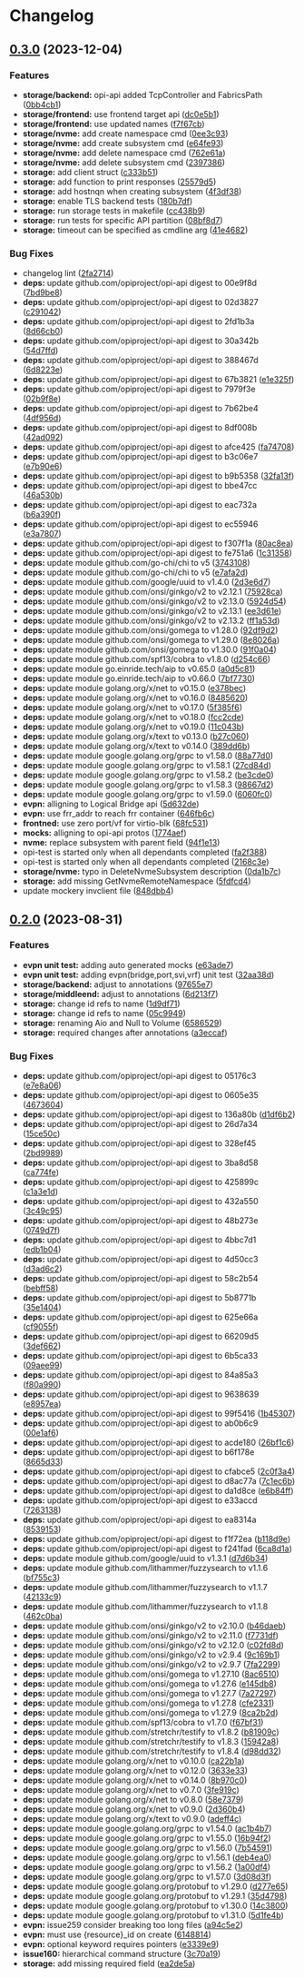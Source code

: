 # Changelog

## [0.3.0](https://github.com/opiproject/godpu/compare/v0.2.0...v0.3.0) (2023-12-04)


### Features

* **storage/backend:** opi-api added TcpController and FabricsPath ([0bb4cb1](https://github.com/opiproject/godpu/commit/0bb4cb1f8c82362f9362566eab9fdc762ed37da1))
* **storage/frontend:** use frontend target api ([dc0e5b1](https://github.com/opiproject/godpu/commit/dc0e5b1922dbca430d0ea97010ca475fa982a2ea))
* **storage/frontend:** use updated names ([f7f67cb](https://github.com/opiproject/godpu/commit/f7f67cb05a65bae7655eb3ba80bb03fb2fd326a2))
* **storage/nvme:** add create namespace cmd ([0ee3c93](https://github.com/opiproject/godpu/commit/0ee3c9353837efe81c6c7c6b1287819ba739c3c9))
* **storage/nvme:** add create subsystem cmd ([e64fe93](https://github.com/opiproject/godpu/commit/e64fe93837f5e66ac826e4565de5f1099a8acb0f))
* **storage/nvme:** add delete namespace cmd ([762e61a](https://github.com/opiproject/godpu/commit/762e61a6972c4f4e11beae44fdb8c6e8d639e468))
* **storage/nvme:** add delete subsystem cmd ([2397386](https://github.com/opiproject/godpu/commit/2397386c76f21057793698cc8d6217085b8a180b))
* **storage:** add client struct ([c333b51](https://github.com/opiproject/godpu/commit/c333b51ed641248ad69b000b12bee4ae1690efd4))
* **storage:** add function to print responses ([25579d5](https://github.com/opiproject/godpu/commit/25579d5191ee5559e419648c2778cfa568c5066c))
* **storage:** add hostnqn when creating subsystem ([4f3df38](https://github.com/opiproject/godpu/commit/4f3df389835557840aeafc01bb2f70dacab550ad))
* **storage:** enable TLS backend tests ([180b7df](https://github.com/opiproject/godpu/commit/180b7df30a952073236a404c937915c592e9e3fa))
* **storage:** run storage tests in makefile ([cc438b9](https://github.com/opiproject/godpu/commit/cc438b9ae153885f48b530e726e18bafb3a7b2b8))
* **storage:** run tests for specific API partition ([08bf8d7](https://github.com/opiproject/godpu/commit/08bf8d754430736974764a373a848a0cbe5f9725))
* **storage:** timeout can be specified as cmdline arg ([41e4682](https://github.com/opiproject/godpu/commit/41e4682b71ccd2372489123a969af2068b8d7d75))


### Bug Fixes

* changelog lint ([2fa2714](https://github.com/opiproject/godpu/commit/2fa271479c85e2589566feda9ce17472351e30d2))
* **deps:** update github.com/opiproject/opi-api digest to 00e9f8d ([7bd9be8](https://github.com/opiproject/godpu/commit/7bd9be8df120ba72352d6b72b54edec4a00f89ca))
* **deps:** update github.com/opiproject/opi-api digest to 02d3827 ([c291042](https://github.com/opiproject/godpu/commit/c291042df17c43d387026479f733e7364418829e))
* **deps:** update github.com/opiproject/opi-api digest to 2fd1b3a ([8d66cb0](https://github.com/opiproject/godpu/commit/8d66cb012722b282576e9af4ee898793aa7073d3))
* **deps:** update github.com/opiproject/opi-api digest to 30a342b ([54d7ffd](https://github.com/opiproject/godpu/commit/54d7ffd8e98292ad7d6c4949a214ecaf71213021))
* **deps:** update github.com/opiproject/opi-api digest to 388467d ([6d8223e](https://github.com/opiproject/godpu/commit/6d8223e6e3f71b1382e9a17dc9db2d3572c096df))
* **deps:** update github.com/opiproject/opi-api digest to 67b3821 ([e1e325f](https://github.com/opiproject/godpu/commit/e1e325f43c0fcbb76ba94c3b5520574f77c88a41))
* **deps:** update github.com/opiproject/opi-api digest to 7979f3e ([02b9f8e](https://github.com/opiproject/godpu/commit/02b9f8e2fcdf2ae6ab28bcba64b64aec61e6641e))
* **deps:** update github.com/opiproject/opi-api digest to 7b62be4 ([4df956d](https://github.com/opiproject/godpu/commit/4df956db570d83d909baf53cf431c6905f137c9a))
* **deps:** update github.com/opiproject/opi-api digest to 8df008b ([42ad092](https://github.com/opiproject/godpu/commit/42ad0928d4208e23afa3a2756b1cd9fae91380b7))
* **deps:** update github.com/opiproject/opi-api digest to afce425 ([fa74708](https://github.com/opiproject/godpu/commit/fa74708b58764a3df7a1f16b9ad4dd0e2fad46f4))
* **deps:** update github.com/opiproject/opi-api digest to b3c06e7 ([e7b90e6](https://github.com/opiproject/godpu/commit/e7b90e6c86181bf0ff62fabbdae3c1d72b5bc7b1))
* **deps:** update github.com/opiproject/opi-api digest to b9b5358 ([32fa13f](https://github.com/opiproject/godpu/commit/32fa13f73dc04691412f50301241b606ddc40298))
* **deps:** update github.com/opiproject/opi-api digest to bbe47cc ([46a530b](https://github.com/opiproject/godpu/commit/46a530bdb24052779999cc37d9b77ec4ffd3c292))
* **deps:** update github.com/opiproject/opi-api digest to eac732a ([b6a390f](https://github.com/opiproject/godpu/commit/b6a390f1792ddd3d7066f3e8cb8394c2cb6e8f4d))
* **deps:** update github.com/opiproject/opi-api digest to ec55946 ([e3a7807](https://github.com/opiproject/godpu/commit/e3a78073ddb7e76f8b366fdf586cea2850f60794))
* **deps:** update github.com/opiproject/opi-api digest to f307f1a ([80ac8ea](https://github.com/opiproject/godpu/commit/80ac8eaa20e2add9ae8094e43ef02f89e409bc23))
* **deps:** update github.com/opiproject/opi-api digest to fe751a6 ([1c31358](https://github.com/opiproject/godpu/commit/1c31358990ebdfcf58bb56a2a3d2e13697601d2d))
* **deps:** update module github.com/go-chi/chi to v5 ([3743108](https://github.com/opiproject/godpu/commit/3743108cd81f8d2053f1ede433e19656a0f46a6f))
* **deps:** update module github.com/go-chi/chi to v5 ([e7afa2d](https://github.com/opiproject/godpu/commit/e7afa2d5bc5e1abfc0f429522eabdec3ca9acbb8))
* **deps:** update module github.com/google/uuid to v1.4.0 ([2d3e6d7](https://github.com/opiproject/godpu/commit/2d3e6d7bf7276fb0c0e0ace52db098927533c805))
* **deps:** update module github.com/onsi/ginkgo/v2 to v2.12.1 ([75928ca](https://github.com/opiproject/godpu/commit/75928caad12329f77beccbd3d063a1d3b034c9bf))
* **deps:** update module github.com/onsi/ginkgo/v2 to v2.13.0 ([5924d54](https://github.com/opiproject/godpu/commit/5924d542a3aa7c2bf2e3cb74730e979c33a9bfe4))
* **deps:** update module github.com/onsi/ginkgo/v2 to v2.13.1 ([ee3d61e](https://github.com/opiproject/godpu/commit/ee3d61e36079761f5b3dff461a5bb2daa19d3ed5))
* **deps:** update module github.com/onsi/ginkgo/v2 to v2.13.2 ([ff1a53d](https://github.com/opiproject/godpu/commit/ff1a53da18b6b9b24c74657391bc4d5ea8ec1f0a))
* **deps:** update module github.com/onsi/gomega to v1.28.0 ([92df9d2](https://github.com/opiproject/godpu/commit/92df9d2de85ae89e2fdee1a1d4b5eb7f81149293))
* **deps:** update module github.com/onsi/gomega to v1.29.0 ([8e8026a](https://github.com/opiproject/godpu/commit/8e8026a2f40cc0238b90f5a9e71d7ee42326a27b))
* **deps:** update module github.com/onsi/gomega to v1.30.0 ([91f0a04](https://github.com/opiproject/godpu/commit/91f0a04a6180c71d32464e78309ff8844b6871f1))
* **deps:** update module github.com/spf13/cobra to v1.8.0 ([d254c66](https://github.com/opiproject/godpu/commit/d254c66b09c63e72bf39b202d22642f30a347eb4))
* **deps:** update module go.einride.tech/aip to v0.65.0 ([a0d5c81](https://github.com/opiproject/godpu/commit/a0d5c813649935618afc53afbe509618fad2a476))
* **deps:** update module go.einride.tech/aip to v0.66.0 ([7bf7730](https://github.com/opiproject/godpu/commit/7bf7730514d241504d776900be951f53d0206a62))
* **deps:** update module golang.org/x/net to v0.15.0 ([e378bec](https://github.com/opiproject/godpu/commit/e378bec4d3bcba5c4f6336c1ac6d0a79ab26cb40))
* **deps:** update module golang.org/x/net to v0.16.0 ([8485620](https://github.com/opiproject/godpu/commit/84856206f8f17a9af2f1b6ddf3df903f5a044cf3))
* **deps:** update module golang.org/x/net to v0.17.0 ([5f385f6](https://github.com/opiproject/godpu/commit/5f385f62d0731a5f67f23df7c4c1108fdeee18e2))
* **deps:** update module golang.org/x/net to v0.18.0 ([fcc2cde](https://github.com/opiproject/godpu/commit/fcc2cdea4a37cb757b3a463c4f2e4755de4a5a67))
* **deps:** update module golang.org/x/net to v0.19.0 ([11c043b](https://github.com/opiproject/godpu/commit/11c043be9ea1bb762c5816479593f3e450938faf))
* **deps:** update module golang.org/x/text to v0.13.0 ([b27c060](https://github.com/opiproject/godpu/commit/b27c060c308bc72d0787bf639b1a2a2b1adf67fb))
* **deps:** update module golang.org/x/text to v0.14.0 ([389dd6b](https://github.com/opiproject/godpu/commit/389dd6b50e31e2b01c04d0e1244c847a8a23b79b))
* **deps:** update module google.golang.org/grpc to v1.58.0 ([88a77d0](https://github.com/opiproject/godpu/commit/88a77d04e1fd316ddfd0cfe146f1b119726e302c))
* **deps:** update module google.golang.org/grpc to v1.58.1 ([27cd84d](https://github.com/opiproject/godpu/commit/27cd84db6279f867558ef919b3386c8dfb8e6e81))
* **deps:** update module google.golang.org/grpc to v1.58.2 ([be3cde0](https://github.com/opiproject/godpu/commit/be3cde0fb5a90a0734e709cb90c83c31880494a7))
* **deps:** update module google.golang.org/grpc to v1.58.3 ([98667d2](https://github.com/opiproject/godpu/commit/98667d27ade1f6039decc2392904525a1bb6d9d0))
* **deps:** update module google.golang.org/grpc to v1.59.0 ([6060fc0](https://github.com/opiproject/godpu/commit/6060fc0607a672dc8d2800cdf0bc84f6bb7b7154))
* **evpn:** alligning to Logical Bridge api ([5d632de](https://github.com/opiproject/godpu/commit/5d632dedea0c5d3aa574f40dc6679cf551498107))
* **evpn:** use frr_addr to reach frr container ([646fb6c](https://github.com/opiproject/godpu/commit/646fb6c501fed8ae2d32ad4bf6ff97f6ebe00000))
* **frontned:** use zero port/vf for virtio-blk ([68fc531](https://github.com/opiproject/godpu/commit/68fc5312602f942afe92cd0bb64d79b10b245cc0))
* **mocks:** alligning to opi-api protos ([1774aef](https://github.com/opiproject/godpu/commit/1774aefb34e930b1e04b0bdfa996d74b5094ef01))
* **nvme:** replace subsystem with parent field ([94f1e13](https://github.com/opiproject/godpu/commit/94f1e13dad9376af260a6b3d11fce80abc5098d4))
* opi-test is started only when all dependants completed ([fa2f388](https://github.com/opiproject/godpu/commit/fa2f3883a5f47c97a0ee234a41ab34bc2569b12b))
* opi-test is started only when all dependants completed ([2168c3e](https://github.com/opiproject/godpu/commit/2168c3efe69322f4daadf602b31f44c6331e102f))
* **storage/nvme:** typo in DeleteNvmeSubsystem description ([0da1b7c](https://github.com/opiproject/godpu/commit/0da1b7ceabfb87e91f2780d8a2a19120fa47f66d))
* **storage:** add missing GetNvmeRemoteNamespace ([5fdfcd4](https://github.com/opiproject/godpu/commit/5fdfcd4a0e978b500fc50d9d160eae025aba6bc6))
* update mockery invclient file ([848dbb4](https://github.com/opiproject/godpu/commit/848dbb4e2d22d76d1a6fac75f3230504b66ad69b))

## [0.2.0](https://github.com/opiproject/godpu/compare/v0.1.1...v0.2.0) (2023-08-31)

### Features

* **evpn unit test:** adding auto generated mocks ([e63ade7](https://github.com/opiproject/godpu/commit/e63ade7f23a75a15c423c67e951d659a50766c5c))
* **evpn unit test:** adding evpn(bridge,port,svi,vrf) unit test ([32aa38d](https://github.com/opiproject/godpu/commit/32aa38d15fbe78cb7bea22fb04ae780606e51f0b))
* **storage/backend:** adjust to annotations ([97655e7](https://github.com/opiproject/godpu/commit/97655e7d9671e1ec3a22ae4b166fbe7455e52862))
* **storage/middleend:** adjust to annotations ([6d213f7](https://github.com/opiproject/godpu/commit/6d213f75e97bcd76b9911556079f9cd6f5d4c732))
* **storage:** change id refs to name ([1d9df71](https://github.com/opiproject/godpu/commit/1d9df71d3d9b2a33c3196bdc0ae79db3ee49445b))
* **storage:** change id refs to name ([05c9949](https://github.com/opiproject/godpu/commit/05c9949f5ffb6c33db1f3fcfda8f21231a9523f9))
* **storage:** renaming Aio and Null to Volume ([6586529](https://github.com/opiproject/godpu/commit/65865290c1a69467ec8a022abc30197b023fd467))
* **storage:** required changes after annotations ([a3eccaf](https://github.com/opiproject/godpu/commit/a3eccafdb0b083fe1b4d248b08ab610f92d5cc54))

### Bug Fixes

* **deps:** update github.com/opiproject/opi-api digest to 05176c3 ([e7e8a06](https://github.com/opiproject/godpu/commit/e7e8a061fa21b09abc57927635c050bf7f1a7864))
* **deps:** update github.com/opiproject/opi-api digest to 0605e35 ([4673604](https://github.com/opiproject/godpu/commit/467360418eca304fecd658bba0aca198bd2caa53))
* **deps:** update github.com/opiproject/opi-api digest to 136a80b ([d1df6b2](https://github.com/opiproject/godpu/commit/d1df6b234df83e91efa53f84dd3f2eb3d6e53400))
* **deps:** update github.com/opiproject/opi-api digest to 26d7a34 ([15ce50c](https://github.com/opiproject/godpu/commit/15ce50c904235083d98f48d7cbf7847b127d5618))
* **deps:** update github.com/opiproject/opi-api digest to 328ef45 ([2bd9989](https://github.com/opiproject/godpu/commit/2bd9989e6a9651a1b9e231622d702574625f3359))
* **deps:** update github.com/opiproject/opi-api digest to 3ba8d58 ([ca774fe](https://github.com/opiproject/godpu/commit/ca774fe2a02312f24fa6e95d7023edf20a36a390))
* **deps:** update github.com/opiproject/opi-api digest to 425899c ([c1a3e1d](https://github.com/opiproject/godpu/commit/c1a3e1d78d9a58cf3f06ad40c7345a75567e9361))
* **deps:** update github.com/opiproject/opi-api digest to 432a550 ([3c49c95](https://github.com/opiproject/godpu/commit/3c49c95c455b7cfde49d345deb9f49100cfff669))
* **deps:** update github.com/opiproject/opi-api digest to 48b273e ([0749d7f](https://github.com/opiproject/godpu/commit/0749d7f871634773981a2d9c97744a872d0c7ccf))
* **deps:** update github.com/opiproject/opi-api digest to 4bbc7d1 ([edb1b04](https://github.com/opiproject/godpu/commit/edb1b047bd94c8a20b1c115fa11242d5d81a3491))
* **deps:** update github.com/opiproject/opi-api digest to 4d50cc3 ([d3ad6c2](https://github.com/opiproject/godpu/commit/d3ad6c2f9567e7f85bc953146eb1fbc7ab78ccd4))
* **deps:** update github.com/opiproject/opi-api digest to 58c2b54 ([bebff58](https://github.com/opiproject/godpu/commit/bebff583827de36c3c9a96f635d2b9e94a500d21))
* **deps:** update github.com/opiproject/opi-api digest to 5b8771b ([35e1404](https://github.com/opiproject/godpu/commit/35e1404f0cbd04a1c46791d306741852d6622337))
* **deps:** update github.com/opiproject/opi-api digest to 625e66a ([cf9055f](https://github.com/opiproject/godpu/commit/cf9055f1a951f0bdbd324194762c7a1d1c17115c))
* **deps:** update github.com/opiproject/opi-api digest to 66209d5 ([3def662](https://github.com/opiproject/godpu/commit/3def662fdf8ae263fca653e3778eb6d2f4dea52c))
* **deps:** update github.com/opiproject/opi-api digest to 6b5ca33 ([09aee99](https://github.com/opiproject/godpu/commit/09aee99624e660b2756466f28d8af6b569559b14))
* **deps:** update github.com/opiproject/opi-api digest to 84a85a3 ([f80a990](https://github.com/opiproject/godpu/commit/f80a99051f564b64c55a229ab9e1daa0fab7681a))
* **deps:** update github.com/opiproject/opi-api digest to 9638639 ([e8957ea](https://github.com/opiproject/godpu/commit/e8957ea37776c91f34975aad3cc489a165b61ce0))
* **deps:** update github.com/opiproject/opi-api digest to 99f5416 ([1b45307](https://github.com/opiproject/godpu/commit/1b453073873d6378538360025cde28f044b0629c))
* **deps:** update github.com/opiproject/opi-api digest to ab0b6c9 ([00e1af6](https://github.com/opiproject/godpu/commit/00e1af6b9c1bcbef7dff623def9450a0964de9b4))
* **deps:** update github.com/opiproject/opi-api digest to acde180 ([26bf1c6](https://github.com/opiproject/godpu/commit/26bf1c641919da4cb98ada5fe732bae9e61068a0))
* **deps:** update github.com/opiproject/opi-api digest to b6f178e ([8665d33](https://github.com/opiproject/godpu/commit/8665d33a84ab917557c0bfaf63d1abf081433c9a))
* **deps:** update github.com/opiproject/opi-api digest to cfabce5 ([2c0f3a4](https://github.com/opiproject/godpu/commit/2c0f3a4edcdcc1e5ab19317ab635260719278515))
* **deps:** update github.com/opiproject/opi-api digest to d8ac77a ([7c1ec6b](https://github.com/opiproject/godpu/commit/7c1ec6b1384d45d2c6a6979d2d14403ce5016a9a))
* **deps:** update github.com/opiproject/opi-api digest to da1d8ce ([e6b84ff](https://github.com/opiproject/godpu/commit/e6b84ffe7f4a3d8751538442687523bab86598b7))
* **deps:** update github.com/opiproject/opi-api digest to e33accd ([7263138](https://github.com/opiproject/godpu/commit/7263138ab711f2227f74ea27fd68d8f04d9bb56f))
* **deps:** update github.com/opiproject/opi-api digest to ea8314a ([8539153](https://github.com/opiproject/godpu/commit/8539153ca5b5c9b90c67c44a42490f7aadcf4277))
* **deps:** update github.com/opiproject/opi-api digest to f1f72ea ([b118d9e](https://github.com/opiproject/godpu/commit/b118d9e3b898a46b722fb6a680fb70cd67e70fd5))
* **deps:** update github.com/opiproject/opi-api digest to f241fad ([6ca8d1a](https://github.com/opiproject/godpu/commit/6ca8d1a66d5213d929df9c98691fb9f91cc9a73a))
* **deps:** update module github.com/google/uuid to v1.3.1 ([d7d6b34](https://github.com/opiproject/godpu/commit/d7d6b340e124a1995bc3a2db08d00da36417af6f))
* **deps:** update module github.com/lithammer/fuzzysearch to v1.1.6 ([bf755c3](https://github.com/opiproject/godpu/commit/bf755c3cc063efd48567e82b4c82ca0d288c0eeb))
* **deps:** update module github.com/lithammer/fuzzysearch to v1.1.7 ([42133c9](https://github.com/opiproject/godpu/commit/42133c9ced538fc4e7c60e082b0f7ff4152b405e))
* **deps:** update module github.com/lithammer/fuzzysearch to v1.1.8 ([462c0ba](https://github.com/opiproject/godpu/commit/462c0ba932e3350ad71979d36e5b96850c01a33b))
* **deps:** update module github.com/onsi/ginkgo/v2 to v2.10.0 ([b46daeb](https://github.com/opiproject/godpu/commit/b46daeb45fdfd6a04dd168b3fd58a5a4ac708bd6))
* **deps:** update module github.com/onsi/ginkgo/v2 to v2.11.0 ([f7731df](https://github.com/opiproject/godpu/commit/f7731dfac618271d402c385c4242860f33943ad7))
* **deps:** update module github.com/onsi/ginkgo/v2 to v2.12.0 ([c02fd8d](https://github.com/opiproject/godpu/commit/c02fd8d563948c7fd56f90806062cc43e7db92c4))
* **deps:** update module github.com/onsi/ginkgo/v2 to v2.9.4 ([9c169b1](https://github.com/opiproject/godpu/commit/9c169b12d247ac160e18bebc9640c800f62dee77))
* **deps:** update module github.com/onsi/ginkgo/v2 to v2.9.7 ([7fa2299](https://github.com/opiproject/godpu/commit/7fa229943a78dd0a4b6a25abfea7ea03e61194a3))
* **deps:** update module github.com/onsi/gomega to v1.27.10 ([8ac6510](https://github.com/opiproject/godpu/commit/8ac6510222230f7afcf64f1f75340ab387e90211))
* **deps:** update module github.com/onsi/gomega to v1.27.6 ([e145db8](https://github.com/opiproject/godpu/commit/e145db874e57f24850201e32f4a08fe16f14a0a3))
* **deps:** update module github.com/onsi/gomega to v1.27.7 ([7a27297](https://github.com/opiproject/godpu/commit/7a27297dd2cbd925cc41eff3ccaffe9ecccb1fdc))
* **deps:** update module github.com/onsi/gomega to v1.27.8 ([cfe2331](https://github.com/opiproject/godpu/commit/cfe2331026b4e7210abd3de6891227a90d2c8fe7))
* **deps:** update module github.com/onsi/gomega to v1.27.9 ([8ca2b2d](https://github.com/opiproject/godpu/commit/8ca2b2d30d7fa390d7ae0bd5356249f1e26aa4da))
* **deps:** update module github.com/spf13/cobra to v1.7.0 ([f67bf31](https://github.com/opiproject/godpu/commit/f67bf31a17bdefc8f2b7c195917b1e2e382be73b))
* **deps:** update module github.com/stretchr/testify to v1.8.2 ([b81909c](https://github.com/opiproject/godpu/commit/b81909c822f4a1cf960d8ff1d80c0060f9d556f8))
* **deps:** update module github.com/stretchr/testify to v1.8.3 ([15942a8](https://github.com/opiproject/godpu/commit/15942a89fea4569e2733fd727de5f9ddc662afa5))
* **deps:** update module github.com/stretchr/testify to v1.8.4 ([d98dd32](https://github.com/opiproject/godpu/commit/d98dd3281b156f9f157c5b4e308712fc758db6f7))
* **deps:** update module golang.org/x/net to v0.10.0 ([ca22b1a](https://github.com/opiproject/godpu/commit/ca22b1ab8d62b46603a0564548a5c0453caaa57f))
* **deps:** update module golang.org/x/net to v0.12.0 ([3633e33](https://github.com/opiproject/godpu/commit/3633e33d01bf18d7dcebb8cc0c291f3968704eca))
* **deps:** update module golang.org/x/net to v0.14.0 ([8b970c0](https://github.com/opiproject/godpu/commit/8b970c0b5b5b216a6a727729c8895135ef5dad0d))
* **deps:** update module golang.org/x/net to v0.7.0 ([3fe919c](https://github.com/opiproject/godpu/commit/3fe919c143f2ced2d97338de80646cb15f2be617))
* **deps:** update module golang.org/x/net to v0.8.0 ([58e7379](https://github.com/opiproject/godpu/commit/58e7379246fbf32e88c368a8c24bcf7f4debe619))
* **deps:** update module golang.org/x/net to v0.9.0 ([2d360b4](https://github.com/opiproject/godpu/commit/2d360b4f8e6ab8bd001019017795c30fad522c38))
* **deps:** update module golang.org/x/text to v0.9.0 ([adeff4c](https://github.com/opiproject/godpu/commit/adeff4cce2f0f2ff3a03b609b748590905584d36))
* **deps:** update module google.golang.org/grpc to v1.54.0 ([ac1b4b7](https://github.com/opiproject/godpu/commit/ac1b4b7418b590e08899e3239291e4ce9d997061))
* **deps:** update module google.golang.org/grpc to v1.55.0 ([16b94f2](https://github.com/opiproject/godpu/commit/16b94f2dc64f85e3db6b4b0f18ffbf382d598e71))
* **deps:** update module google.golang.org/grpc to v1.56.0 ([7b54591](https://github.com/opiproject/godpu/commit/7b54591f52efa8fce98621a8b7ae548ed371708d))
* **deps:** update module google.golang.org/grpc to v1.56.1 ([deb4ea0](https://github.com/opiproject/godpu/commit/deb4ea08e2230a4310f85c04929ff064b67a99d0))
* **deps:** update module google.golang.org/grpc to v1.56.2 ([1a00df4](https://github.com/opiproject/godpu/commit/1a00df4a5d471d2c14fb227b94a64c0caf104d21))
* **deps:** update module google.golang.org/grpc to v1.57.0 ([3d08d3f](https://github.com/opiproject/godpu/commit/3d08d3f2c09c3b8c8063073e39a558d523730677))
* **deps:** update module google.golang.org/protobuf to v1.29.0 ([d277e65](https://github.com/opiproject/godpu/commit/d277e6576b9ac88cea03d8c6b0f463041a6095bc))
* **deps:** update module google.golang.org/protobuf to v1.29.1 ([35d4798](https://github.com/opiproject/godpu/commit/35d4798d6d53e7504266be20f3e351bf564410cd))
* **deps:** update module google.golang.org/protobuf to v1.30.0 ([14c3800](https://github.com/opiproject/godpu/commit/14c3800a25a439afa13511d9a190feb70b838499))
* **deps:** update module google.golang.org/protobuf to v1.31.0 ([5d1fe4b](https://github.com/opiproject/godpu/commit/5d1fe4bca87bcee7582364a7491f790c594aa613))
* **evpn:** issue259 consider breaking too long files ([a94c5e2](https://github.com/opiproject/godpu/commit/a94c5e2e3829cf5952a02967603592726393b6d8))
* **evpn:** must use {resource}_id on create ([6148814](https://github.com/opiproject/godpu/commit/614881444a18cfb6fcabd39c1feb46d5084f2f47))
* **evpn:** optional keyword requires pointers ([e3339e9](https://github.com/opiproject/godpu/commit/e3339e9ad3d1adaac7682447ab20d00c2df43b2b))
* **issue160:** hierarchical command structure ([3c70a19](https://github.com/opiproject/godpu/commit/3c70a19165b05f1ea23777f85978b6ea2f992017))
* **storage:** add missing required field ([ea2de5a](https://github.com/opiproject/godpu/commit/ea2de5aaf0fba6251e849cd8005afaa4ec4695b6))
